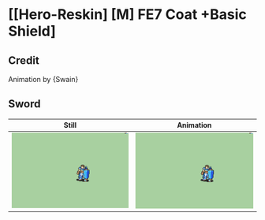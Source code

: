 # [\[Hero-Reskin\] \[M\] FE7 Coat +Basic Shield]

## Credit

Animation by {Swain}
	
## Sword

| Still | Animation |
| :---: | :-------: |
| ![Sword still](./Sword_000.png) | ![Sword animation](./Sword.gif) |
